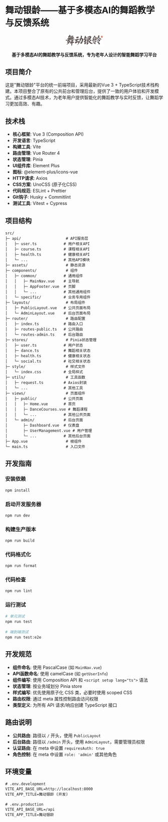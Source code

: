# 舞动银龄——基于多模态AI的舞蹈教学与反馈系统

<p align="center">
  <img src="/public/fonticon.png" alt="舞动银龄" width="120">
</p>

<p align="center">
  <b>基于多模态AI的舞蹈教学与反馈系统，专为老年人设计的智能舞蹈学习平台</b>
</p>

## 项目简介

这是"舞动银龄"平台的统一前端项目，采用最新的Vue 3 + TypeScript技术栈构建。本项目整合了原有的公共前台和管理后台，提供了一致的用户体验和开发模式。通过多模态AI技术，为老年用户提供智能化的舞蹈教学与实时反馈，让舞蹈学习更加高效、有趣。

## 技术栈

- **核心框架**: Vue 3 (Composition API)
- **开发语言**: TypeScript
- **构建工具**: Vite
- **路由管理**: Vue Router 4
- **状态管理**: Pinia
- **UI组件库**: Element Plus
- **图标**: @element-plus/icons-vue
- **HTTP请求**: Axios
- **CSS方案**: UnoCSS (原子化CSS)
- **代码规范**: ESLint + Prettier
- **Git钩子**: Husky + Commitlint
- **测试工具**: Vitest + Cypress

## 项目结构

```
src/
├─ api/                    # API服务层
│   ├─ user.ts            # 用户相关API
│   ├─ course.ts          # 课程相关API
│   ├─ health.ts          # 健康相关API
│   └─ ...                # 其他API模块
├─ assets/                 # 静态资源
├─ components/             # 组件
│   ├─ common/            # 通用组件
│   │   ├─ MainNav.vue    # 主导航
│   │   ├─ AppFooter.vue  # 页脚
│   │   └─ ...            # 其他通用组件
│   └─ specific/          # 业务专用组件
├─ layouts/                # 布局组件
│   ├─ PublicLayout.vue   # 公共页面布局
│   └─ AdminLayout.vue    # 后台页面布局
├─ router/                 # 路由配置
│   ├─ index.ts           # 路由入口
│   ├─ routes-public.ts   # 公共路由
│   └─ routes-admin.ts    # 后台路由
├─ stores/                 # Pinia状态管理
│   ├─ user.ts            # 用户状态
│   ├─ dance.ts           # 舞蹈相关状态
│   ├─ health.ts          # 健康相关状态
│   └─ social.ts          # 社交相关状态
├─ style/                  # 样式文件
│   └─ index.css          # 全局样式
├─ utils/                  # 工具函数
│   ├─ request.ts         # Axios封装
│   └─ ...                # 其他工具
├─ views/                  # 页面组件
│   ├─ public/            # 公共页面
│   │   ├─ Home.vue       # 首页
│   │   ├─ DanceCourses.vue # 舞蹈课程
│   │   └─ ...            # 其他公共页面
│   └─ admin/             # 后台页面
│       ├─ Dashboard.vue  # 仪表盘
│       ├─ UserManagement.vue # 用户管理
│       └─ ...            # 其他后台页面
├─ App.vue                 # 根组件
└─ main.ts                 # 入口文件
```

## 开发指南

### 安装依赖

```bash
npm install
```

### 启动开发服务器

```bash
npm run dev
```

### 构建生产版本

```bash
npm run build
```

### 代码格式化

```bash
npm run format
```

### 代码检查

```bash
npm run lint
```

### 运行测试

```bash
# 单元测试
npm run test

# 端到端测试
npm run test:e2e
```

## 开发规范

- **组件命名**: 使用 PascalCase (如 `MainNav.vue`)
- **API函数命名**: 使用 camelCase (如 `getUserInfo`)
- **组件编写**: 使用 Composition API 和 `<script setup lang="ts">` 语法
- **状态管理**: 按业务域划分 Pinia store
- **样式编写**: 优先使用原子化 CSS 类，必要时使用 scoped CSS
- **路由权限**: 通过 meta 属性控制路由访问权限
- **类型定义**: 为所有 API 请求/响应创建 TypeScript 接口

## 路由说明

- **公共路由**: 路径以 `/` 开头，使用 `PublicLayout`
- **后台路由**: 路径以 `/admin` 开头，使用 `AdminLayout`，需要管理员权限
- **认证路由**: 在 meta 中设置 `requiresAuth: true`
- **角色控制**: 在 meta 中设置 `role: 'admin'` 或其他角色

## 环境变量

```env
# .env.development
VITE_API_BASE_URL=http://localhost:8000
VITE_APP_TITLE=舞动银龄 (开发)

# .env.production
VITE_API_BASE_URL=/api
VITE_APP_TITLE=舞动银龄
```